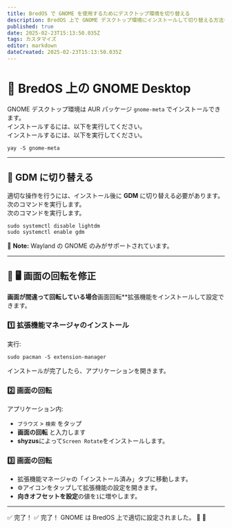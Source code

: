 ```yaml
---
title: BredOS で GNOME を使用するためにデスクトップ環境を切り替える
description: BredOS 上で GNOME デスクトップ環境にインストールして切り替える方法を学びます。
published: true
date: 2025-02-23T15:13:50.035Z
tags: カスタマイズ
editor: markdown
dateCreated: 2025-02-23T15:13:50.035Z
---
```


# 🎨 BredOS 上の GNOME Desktop

GNOME デスクトップ環境は AUR パッケージ `gnome-meta` でインストールできます。\
インストールするには、以下を実行してください。\
インストールするには、以下を実行してください。

```
yay -S gnome-meta
```

---

## 🔄 GDM に切り替える

適切な操作を行うには、インストール後に **GDM** に切り替える必要があります。\
次のコマンドを実行します。\
次のコマンドを実行します。

```
sudo systemctl disable lightdm
sudo systemctl enable gdm
```

📝 **Note:** Wayland の GNOME のみがサポートされています。

---

## 🔄 🖥️ 画面の回転を修正

**画面が間違って回転している場合**画面回転\*\*拡張機能をインストールして設定できます。

### 1️⃣ 拡張機能マネージャのインストール

実行:

```
sudo pacman -S extension-manager
```

インストールが完了したら、アプリケーションを開きます。

### 2️⃣ 画面の回転

アプリケーション内:

- `ブラウズ` > `検索` をタップ
- **画面の回転** と入力します
- **shyzus**によって`Screen Rotate`をインストールします。

### 3️⃣ 画面の回転

- 拡張機能マネージャの「インストール済み」タブに移動します。
- ⚙️アイコンをタップして拡張機能の設定を開きます。
- **向きオフセットを設定**の値を`1`に増やします。

---

✅ 完了！ ✅ 完了！ GNOME は BredOS 上で適切に設定されました。 🚀 🚀
